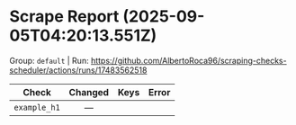 # Scrape Report (2025-09-05T04:20:13.551Z)

Group: `default`  |  Run: https://github.com/AlbertoRoca96/scraping-checks-scheduler/actions/runs/17483562518

| Check | Changed | Keys | Error |
|---|:---:|:--|:--|
| `example_h1` | — |  |  |

